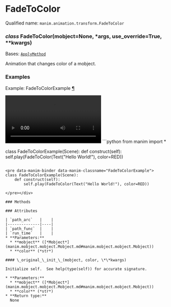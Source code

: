 # FadeToColor

Qualified name: `manim.animation.transform.FadeToColor`

### *class* FadeToColor(mobject=None, \*args, use_override=True, \*\*kwargs)

Bases: [`ApplyMethod`](manim.animation.transform.ApplyMethod.md#manim.animation.transform.ApplyMethod)

Animation that changes color of a mobject.

### Examples

<div id="fadetocolorexample" class="admonition admonition-manim-example">
<p class="admonition-title">Example: FadeToColorExample <a class="headerlink" href="#fadetocolorexample">¶</a></p><video
    class="manim-video"
    controls
    loop
    autoplay
    src="./FadeToColorExample-1.mp4">
</video>
```python
from manim import *

class FadeToColorExample(Scene):
    def construct(self):
        self.play(FadeToColor(Text("Hello World!"), color=RED))
```

<pre data-manim-binder data-manim-classname="FadeToColorExample">
class FadeToColorExample(Scene):
    def construct(self):
        self.play(FadeToColor(Text("Hello World!"), color=RED))

</pre></div>

### Methods

### Attributes

| `path_arc`   |    |
|--------------|----|
| `path_func`  |    |
| `run_time`   |    |
* **Parameters:**
  * **mobject** ([*Mobject*](manim.mobject.mobject.Mobject.md#manim.mobject.mobject.Mobject))
  * **color** (*str*)

#### \_original_\_init_\_(mobject, color, \*\*kwargs)

Initialize self.  See help(type(self)) for accurate signature.

* **Parameters:**
  * **mobject** ([*Mobject*](manim.mobject.mobject.Mobject.md#manim.mobject.mobject.Mobject))
  * **color** (*str*)
* **Return type:**
  None
